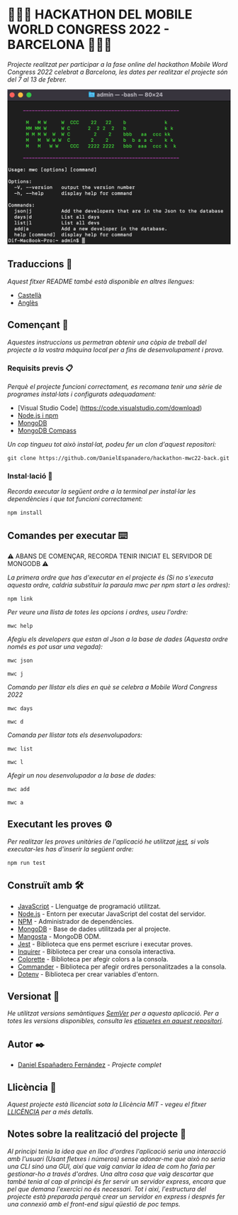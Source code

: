 # 🧑🏻‍💻 HACKATHON DEL MOBILE WORLD CONGRESS 2022 - BARCELONA 🧑🏻‍💻

_Projecte realitzat per participar a la fase online del hackathon Mobile Word Congress 2022 celebrat a Barcelona, ​​les dates per realitzar el projecte són del 7 al 13 de febrer._

![Demo](https://github.com/DanielEspanadero/hackathon-mwc22-back/blob/develop/docs/mwc22back.png)

## Traduccions 💬
_Aquest fitxer README també està disponible en altres llengues:_
- [Castellà](https://github.com/DanielEspanadero/hackathon-mwc22-back/blob/develop/docs/README-es.md)
- [Anglès](https://github.com/DanielEspanadero/hackathon-mwc22-back/blob/develop/README.md)

## Començant 🚀
_Aquestes instruccions us permetran obtenir una còpia de treball del projecte a la vostra màquina local per a fins de desenvolupament i prova._

### Requisits previs 📋
_Perquè el projecte funcioni correctament, es recomana tenir una sèrie de programes instal·lats i configurats adequadament:_
- [Visual Studio Code] (https://code.visualstudio.com/download)
- [Node.js i npm](https://nodejs.org/es/)
- [MongoDB](https://docs.mongodb.com/manual/installation/)
- [MongoDB Compass](https://www.mongodb.com/products/compass)

_Un cop tingueu tot això instal·lat, podeu fer un clon d'aquest repositori:_
```
git clone https://github.com/DanielEspanadero/hackathon-mwc22-back.git
```

### Instal·lació 🔧
_Recorda executar la següent ordre a la terminal per instal·lar les dependències i que tot funcioni correctament:_
````
npm install
````

## Comandes per executar ⌨️

⚠️ ABANS DE COMENÇAR, RECORDA TENIR INICIAT EL SERVIDOR DE MONGODB ⚠️

_La primera ordre que has d'executar en el projecte és (Si no s'executa aquesta ordre, caldria substituir la paraula mwc per npm start a les ordres):_
````
npm link
````
_Per veure una llista de totes les opcions i ordres, useu l'ordre:_
````
mwc help
````
_Afegiu els developers que estan al Json a la base de dades (Aquesta ordre només es pot usar una vegada):_
````
mwc json
````
````
mwc j
````
_Comando per llistar els dies en què se celebra a Mobile Word Congress 2022_
````
mwc days
````
````
mwc d
````
_Comanda per llistar tots els desenvolupadors:_
````
mwc list
````
````
mwc l
````
_Afegir un nou desenvolupador a la base de dades:_
````
mwc add
````
````
mwc a
````

## Executant les proves ⚙️
_Per realitzar les proves unitàries de l'aplicació he utilitzat [jest](https://github.com/facebook/jest), si vols executar-les has d'inserir la següent ordre:_
````
npm run test
````

## Construït amb 🛠️
* [JavaScript](https://developer.mozilla.org/es/docs/Web/JavaScript) - Llenguatge de programació utilitzat.
* [Node.js](https://nodejs.org/es/docs/) - Entorn per executar JavaScript del costat del servidor.
* [NPM](https://www.npmjs.com/) - Administrador de dependències.
* [MongoDB](https://docs.mongodb.com/) - Base de dades utilitzada per al projecte.
* [Mangosta](https://mongoosejs.com/docs/guide.html) - MongoDB ODM.
* [Jest](https://jestjs.io/docs/getting-started) - Biblioteca que ens permet escriure i executar proves.
* [Inquirer](https://github.com/SBoudrias/Inquirer.js) - Biblioteca per crear una consola interactiva.
* [Colorette](https://github.com/jorgebucaran/colorette) - Biblioteca per afegir colors a la consola.
* [Commander](https://www.npmjs.com/package/commander) - Biblioteca per afegir ordres personalitzades a la consola.
* [Dotenv](https://www.npmjs.com/package/dotenv) - Biblioteca per crear variables d'entorn.

## Versionat 📌
_He utilitzat versions semàntiques [SemVer](http://semver.org/) per a aquesta aplicació. Per a totes les versions disponibles, consulta les [etiquetes en aquest repositori](https://github.com/DanielEspanadero/hackathon-mwc22-back/tags)._

## Autor ✒️
* [Daniel Españadero Fernández](https://github.com/DanielEspanadero) - *Projecte complet*

## Llicència 📄
_Aquest projecte està llicenciat sota la Llicència MIT - vegeu el fitxer [LLICÈNCIA](https://github.com/DanielEspanadero/hackathon-mwc22-back/blob/develop/LICENSE) per a més detalls._


## Notes sobre la realització del projecte 📝

_Al principi tenia la idea que en lloc d'ordres l'aplicació seria una interacció amb l'usuari (Usant fletxes i números) sense adonar-me que això no seria una CLI sinó una GUI, així que vaig canviar la idea de com ho faria per gestionar-ho a través d'ordres. Una altra cosa que vaig descartar que també tenia al cap al principi és fer servir un servidor express, encara que pel que demana l'exercici no és necessari. Tot i així, l'estructura del projecte està preparada perquè crear un servidor en express i després fer una connexió amb el front-end sigui qüestió de poc temps._